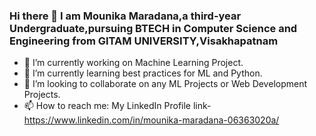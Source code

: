 ### Hi there 👋 I am Mounika Maradana,a third-year Undergraduate,pursuing BTECH in Computer Science and Engineering from GITAM UNIVERSITY,Visakhapatnam

- 🔭 I’m currently working on Machine Learning Project.
- 🌱 I’m currently learning best practices for ML and Python.
- 👯 I’m looking to collaborate on any  ML Projects or Web Development Projects.
- 📫 How to reach me: 
     My LinkedIn Profile link-https://www.linkedin.com/in/mounika-maradana-06363020a/
